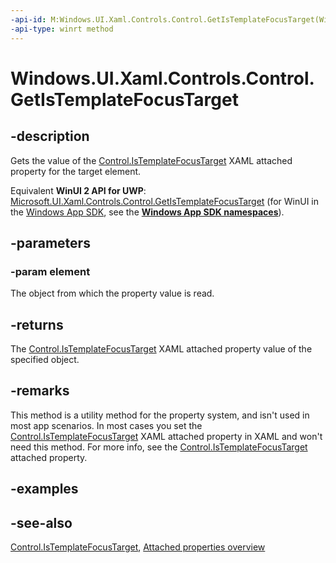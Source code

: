 ```yaml
---
-api-id: M:Windows.UI.Xaml.Controls.Control.GetIsTemplateFocusTarget(Windows.UI.Xaml.FrameworkElement)
-api-type: winrt method
---
```


<!-- Method syntax
public bool GetIsTemplateFocusTarget(Windows.UI.Xaml.FrameworkElement element)
-->

# Windows.UI.Xaml.Controls.Control.GetIsTemplateFocusTarget

## -description
Gets the value of the [Control.IsTemplateFocusTarget](control_istemplatefocustarget.md) XAML attached property for the target element.

Equivalent **WinUI 2 API for UWP**: [Microsoft.UI.Xaml.Controls.Control.GetIsTemplateFocusTarget](/windows/winui/api/microsoft.ui.xaml.controls.control.getistemplatefocustarget) (for WinUI in the [Windows App SDK](/windows/apps/windows-app-sdk/), see the **[Windows App SDK namespaces](/windows/windows-app-sdk/api/winrt/)**).

## -parameters
### -param element
The object from which the property value is read.

## -returns
The [Control.IsTemplateFocusTarget](control_istemplatefocustarget.md) XAML attached property value of the specified object.

## -remarks
This method is a utility method for the property system, and isn't used in most app scenarios. In most cases you set the [Control.IsTemplateFocusTarget](control_istemplatefocustarget.md) XAML attached property in XAML and won't need this method. For more info, see the [Control.IsTemplateFocusTarget](control_istemplatefocustarget.md) attached property.

## -examples

## -see-also

[Control.IsTemplateFocusTarget](control_istemplatefocustarget.md), [Attached properties overview](/windows/uwp/xaml-platform/attached-properties-overview)
